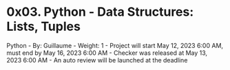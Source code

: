 # 0x03. Python - Data Structures: Lists, Tuples

Python
    - By: Guillaume
    - Weight: 1
    - Project will start May 12, 2023 6:00 AM, must end by May 16, 2023 6:00 AM
    - Checker was released at May 13, 2023 6:00 AM
    - An auto review will be launched at the deadline
